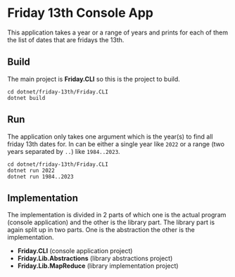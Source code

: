 # Friday 13th Console App

This application takes a year or a range of years and prints for each of them the list of dates that are fridays the 13th.

## Build

The main project is **Friday.CLI** so this is the project to build.

```
cd dotnet/friday-13th/Friday.CLI
dotnet build
```

## Run

The application only takes one argument which is the year(s) to find all friday 13th dates for.
In can be either a single year like `2022` or a range (two years separated by `..`) like `1984..2023`.

```
cd dotnet/friday-13th/Friday.CLI
dotnet run 2022
dotnet run 1984..2023
```

## Implementation

The implementation is divided in 2 parts of which one is the actual program (console application) and the other is the library part.
The library part is again split up in two parts. One is the abstraction the other is the implementation.

- **Friday.CLI** (console application project)
- **Friday.Lib.Abstractions** (library abstractions project)
- **Friday.Lib.MapReduce** (library implementation project)
